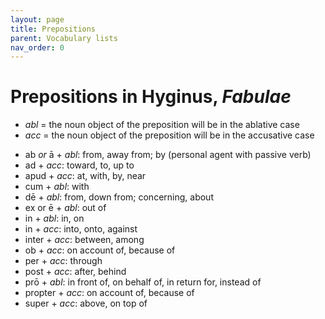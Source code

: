 ```yaml
---
layout: page
title: Prepositions
parent: Vocabulary lists
nav_order: 0
---
```



# Prepositions in Hyginus, *Fabulae*

+ *abl* = the noun object of the preposition will be in the ablative case
+ *acc* = the noun object of the preposition will be in the accusative case 

- ab *or* ā + *abl*: from, away from; by (personal agent with passive verb)
- ad + *acc*: toward, to, up to 
- apud + *acc*: at, with, by, near
- cum + *abl*: with
- dē + *abl*: from, down from; concerning, about
- ex or ē + *abl*: out of
- in + *abl*: in, on
- in + *acc*: into, onto, against
- inter + *acc*: between, among
- ob + *acc*: on account of, because of
- per + *acc*: through
- post + *acc*: after, behind
- prō + *abl*: in front of, on behalf of, in return for, instead of
- propter + *acc*: on account of, because of
- super + *acc*: above, on top of
